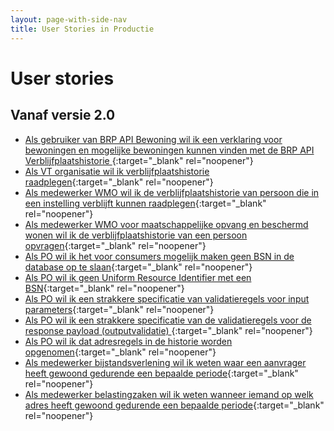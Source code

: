 ```yaml
---
layout: page-with-side-nav
title: User Stories in Productie
---
```


# User stories

## Vanaf versie 2.0

- [Als gebruiker van BRP API Bewoning wil ik een verklaring voor bewoningen en mogelijke bewoningen kunnen vinden met de BRP API Verblijfplaatshistorie ](https://github.com/BRP-API/Haal-Centraal-BRP-historie-bevragen/issues/113){:target="_blank" rel="noopener"}
- [Als VT organisatie wil ik verblijfplaatshistorie raadplegen](https://github.com/BRP-API/Haal-Centraal-BRP-historie-bevragen/issues/111){:target="_blank" rel="noopener"}
- [Als medewerker WMO wil ik de verblijfplaatshistorie van persoon die in een instelling verblijft kunnen raadplegen](https://github.com/BRP-API/Haal-Centraal-BRP-historie-bevragen/issues/99){:target="_blank" rel="noopener"}
- [Als medewerker WMO voor maatschappelijke opvang en beschermd wonen wil ik de verblijfplaatshistorie van een persoon opvragen](https://github.com/BRP-API/Haal-Centraal-BRP-historie-bevragen/issues/98){:target="_blank" rel="noopener"}
- [Als PO wil ik het voor consumers mogelijk maken geen BSN in de database op te slaan](https://github.com/BRP-API/Haal-Centraal-BRP-historie-bevragen/issues/77){:target="_blank" rel="noopener"}
- [Als PO wil ik geen Uniform Resource Identifier met een BSN](https://github.com/BRP-API/Haal-Centraal-BRP-historie-bevragen/issues/75){:target="_blank" rel="noopener"}
- [Als PO wil ik een strakkere specificatie van validatieregels voor input parameters](https://github.com/BRP-API/Haal-Centraal-BRP-historie-bevragen/issues/74){:target="_blank" rel="noopener"}
- [Als PO wil ik een strakkere specificatie van de validatieregels voor de response payload (outputvalidatie) ](https://github.com/BRP-API/Haal-Centraal-BRP-historie-bevragen/issues/73){:target="_blank" rel="noopener"}
- [Als PO wil ik dat adresregels in de historie worden opgenomen](https://github.com/BRP-API/Haal-Centraal-BRP-historie-bevragen/issues/64){:target="_blank" rel="noopener"}
- [Als medewerker bijstandsverlening wil ik weten waar een aanvrager heeft gewoond gedurende een bepaalde periode](https://github.com/BRP-API/Haal-Centraal-BRP-historie-bevragen/issues/43){:target="_blank" rel="noopener"}
- [Als medewerker belastingzaken wil ik weten wanneer iemand op welk adres heeft gewoond gedurende een bepaalde periode](https://github.com/BRP-API/Haal-Centraal-BRP-historie-bevragen/issues/30){:target="_blank" rel="noopener"}

